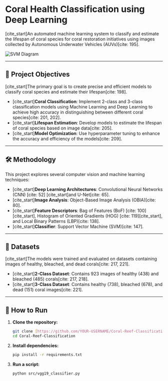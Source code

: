 # Coral Health Classification using Deep Learning

[cite_start]An automated machine learning system to classify and estimate the lifespan of coral species for coral restoration initiatives using images collected by Autonomous Underwater Vehicles (AUVs)[cite: 195].

![SVM Diagram](https://i.imgur.com/K3bU2rV.png)

---

## 🎯 Project Objectives

[cite_start]The primary goal is to create precise and efficient models to classify coral species and estimate their lifespan[cite: 198].
* [cite_start]**Coral Classification**: Implement 2-class and 3-class classification models using Machine Learning and Deep Learning to achieve high accuracy in distinguishing between different coral species[cite: 201, 202].
* [cite_start]**Lifespan Estimation**: Develop models to estimate the lifespan of coral species based on image data[cite: 205].
* [cite_start]**Model Optimization**: Use hyperparameter tuning to enhance the accuracy and efficiency of the models[cite: 209].

---

## 🛠️ Methodology

This project explores several computer vision and machine learning techniques:
* [cite_start]**Deep Learning Architectures**: Convolutional Neural Networks (CNN) [cite: 52] [cite_start]and U-Net[cite: 65].
* [cite_start]**Image Analysis**: Object-Based Image Analysis (OBIA)[cite: 80].
* [cite_start]**Feature Descriptors**: Bag of Features (BoF) [cite: 100][cite_start], Histogram of Oriented Gradients (HOG) [cite: 119][cite_start], and Local Binary Patterns (LBP)[cite: 138].
* [cite_start]**Classifier**: Support Vector Machine (SVM)[cite: 147].

---

## 💾 Datasets

[cite_start]The models were trained and evaluated on datasets containing images of healthy, bleached, and dead corals[cite: 217, 221].
* [cite_start]**2-Class Dataset**: Contains 923 images of healthy (438) and bleached (485) corals[cite: 217, 218].
* [cite_start]**3-Class Dataset**: Contains healthy (738), bleached (678), and dead (151) coral images[cite: 221].

---

## 🚀 How to Run

1.  **Clone the repository:**
    ```bash
    git clone [https://github.com/YOUR-USERNAME/Coral-Reef-Classification.git](https://github.com/YOUR-USERNAME/Coral-Reef-Classification.git)
    cd Coral-Reef-Classification
    ```
2.  **Install dependencies:**
    ```bash
    pip install -r requirements.txt
    ```
3.  **Run a script:**
    ```bash
    python src/vgg19_classifier.py
    ```